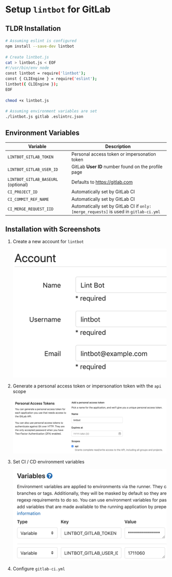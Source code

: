 # Setup `lintbot` for GitLab

## TLDR Installation

```sh
# Assuming eslint is configured
npm install --save-dev lintbot

# Create lintbot.js
cat > lintbot.js < EOF
#!/usr/bin/env node
const lintbot = require('lintbot');
const { CLIEngine } = require('eslint');
lintbot({ CLIEngine });
EOF

chmod +x lintbot.js

# Assuming environment variables are set
./lintbot.js gitlab .eslintrc.json
```

## Environment Variables

| Variable | Description |
|-|-|
`LINTBOT_GITLAB_TOKEN` | Personal access token or impersonation token |
`LINTBOT_GITLAB_USER_ID` | GitLab **User ID** number found on the profile page |
`LINTBOT_GITLAB_BASEURL` (optional) | Defaults to https://gitlab.com |
`CI_PROJECT_ID` | Automatically set by GitLab CI |
`CI_COMMIT_REF_NAME` | Automatically set by GitLab CI |
`CI_MERGE_REQUEST_IID` | Automatically set by GitLab CI if `only: [merge_requests]` is used in `gitlab-ci.yml` |

## Installation with Screenshots

1. Create a new account for `lintbot`

    ![](./screenshots/gitlab-0.png)

2. Generate a personal access token or impersonation token with the `api` scope

    ![](./screenshots/gitlab-1.png)

3. Set CI / CD environment variables

    ![](./screenshots/gitlab-2.png)

4. Configure `gitlab-ci.yml`
